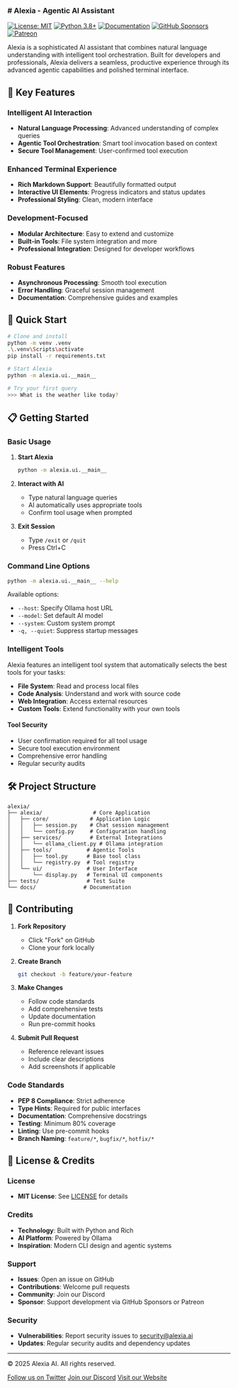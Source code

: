 ### # Alexia - Agentic AI Assistant

[![License: MIT](https://img.shields.io/badge/License-MIT-blue.svg)](LICENSE)
[![Python 3.8+](https://img.shields.io/badge/python-3.8+-blue.svg)](https://www.python.org/downloads/)
[![Documentation](https://img.shields.io/badge/docs-available-brightgreen.svg)](https://docs.alexia.ai)
[![GitHub Sponsors](https://img.shields.io/github/sponsors/AuroraFoundation?label=Sponsor&logo=GitHub)](https://github.com/sponsors/AuroraFoundation)
[![Patreon](https://img.shields.io/badge/Patreon-Support-orange.svg)](https://patreon.com/your-patreon-username)

Alexia is a sophisticated AI assistant that combines natural language understanding with intelligent tool orchestration. Built for developers and professionals, Alexia delivers a seamless, productive experience through its advanced agentic capabilities and polished terminal interface.

## 🚀 Key Features

### Intelligent AI Interaction
- **Natural Language Processing**: Advanced understanding of complex queries
- **Agentic Tool Orchestration**: Smart tool invocation based on context
- **Secure Tool Management**: User-confirmed tool execution

### Enhanced Terminal Experience
- **Rich Markdown Support**: Beautifully formatted output
- **Interactive UI Elements**: Progress indicators and status updates
- **Professional Styling**: Clean, modern interface

### Development-Focused
- **Modular Architecture**: Easy to extend and customize
- **Built-in Tools**: File system integration and more
- **Professional Integration**: Designed for developer workflows

### Robust Features
- **Asynchronous Processing**: Smooth tool execution
- **Error Handling**: Graceful session management
- **Documentation**: Comprehensive guides and examples

## 🚀 Quick Start

```bash
# Clone and install
python -m venv .venv
.\.venv\Scripts\activate
pip install -r requirements.txt

# Start Alexia
python -m alexia.ui.__main__

# Try your first query
>>> What is the weather like today?
```

## 📋 Getting Started

### Basic Usage

1. **Start Alexia**
   ```bash
   python -m alexia.ui.__main__
   ```

2. **Interact with AI**
   - Type natural language queries
   - AI automatically uses appropriate tools
   - Confirm tool usage when prompted

3. **Exit Session**
   - Type `/exit` or `/quit`
   - Press Ctrl+C

### Command Line Options

```bash
python -m alexia.ui.__main__ --help
```

Available options:
- `--host`: Specify Ollama host URL
- `--model`: Set default AI model
- `--system`: Custom system prompt
- `-q, --quiet`: Suppress startup messages

### Intelligent Tools

Alexia features an intelligent tool system that automatically selects the best tools for your tasks:

- **File System**: Read and process local files
- **Code Analysis**: Understand and work with source code
- **Web Integration**: Access external resources
- **Custom Tools**: Extend functionality with your own tools

#### Tool Security
- User confirmation required for all tool usage
- Secure tool execution environment
- Comprehensive error handling
- Regular security audits

## 🛠️ Project Structure

```
alexia/
├── alexia/                # Core Application
│   ├── core/             # Application Logic
│   │   ├── session.py    # Chat session management
│   │   └── config.py     # Configuration handling
│   ├── services/         # External Integrations
│   │   └── ollama_client.py # Ollama integration
│   ├── tools/           # Agentic Tools
│   │   ├── tool.py      # Base tool class
│   │   └── registry.py  # Tool registry
│   └── ui/              # User Interface
│       └── display.py   # Terminal UI components
├── tests/               # Test Suite
└── docs/               # Documentation
```

## 🤝 Contributing

1. **Fork Repository**
   - Click "Fork" on GitHub
   - Clone your fork locally

2. **Create Branch**
   ```bash
   git checkout -b feature/your-feature
   ```

3. **Make Changes**
   - Follow code standards
   - Add comprehensive tests
   - Update documentation
   - Run pre-commit hooks

4. **Submit Pull Request**
   - Reference relevant issues
   - Include clear descriptions
   - Add screenshots if applicable

### Code Standards
- **PEP 8 Compliance**: Strict adherence
- **Type Hints**: Required for public interfaces
- **Documentation**: Comprehensive docstrings
- **Testing**: Minimum 80% coverage
- **Linting**: Use pre-commit hooks
- **Branch Naming**: `feature/*`, `bugfix/*`, `hotfix/*`

## 📄 License & Credits

### License
- **MIT License**: See [LICENSE](LICENSE) for details

### Credits
- **Technology**: Built with Python and Rich
- **AI Platform**: Powered by Ollama
- **Inspiration**: Modern CLI design and agentic systems

### Support
- **Issues**: Open an issue on GitHub
- **Contributions**: Welcome pull requests
- **Community**: Join our Discord
- **Sponsor**: Support development via GitHub Sponsors or Patreon

### Security
- **Vulnerabilities**: Report security issues to security@alexia.ai
- **Updates**: Regular security audits and dependency updates

---

© 2025 Alexia AI. All rights reserved.

[Follow us on Twitter](https://twitter.com/alexia_ai)
[Join our Discord](https://discord.alexia.ai)
[Visit our Website](https://alexia.ai)
